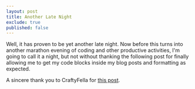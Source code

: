 ```yaml
---
layout: post
title: Another Late Night
exclude: true
published: false
---
```


Well, it has proven to be yet another late night. Now before this turns into another marathon evening of coding and other productive activities, I'm going to call it a night, but not without thanking the following post for finally allowing me to get my code blocks inside my blog posts and formatting as expected.

A sincere thank you to CraftyFella for [this post](http://www.craftyfella.com/2010/01/syntax-highlighting-with-blogger-engine.html).